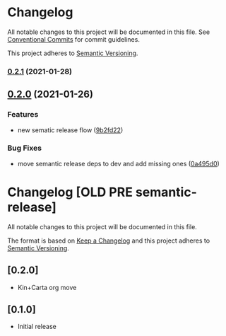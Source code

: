 # Changelog

All notable changes to this project will be documented in this file. See
[Conventional Commits](https://conventionalcommits.org) for commit guidelines.

This project adheres to [Semantic Versioning](http://semver.org/spec/v2.0.0.html).

### [0.2.1](https://github.com/Kin-Carta-Connect/eslint-config/compare/v0.2.0...v0.2.1) (2021-01-28)

## [0.2.0](https://github.com/Kin-Carta-Connect/eslint-config/compare/v0.1.2...v0.2.0) (2021-01-26)


### Features

* new sematic release flow ([9b2fd22](https://github.com/Kin-Carta-Connect/eslint-config/commit/9b2fd228aac424afe358f0c79bc9743852ef117d))


### Bug Fixes

* move semantic release deps to dev and add missing ones ([0a495d0](https://github.com/Kin-Carta-Connect/eslint-config/commit/0a495d07fec5c9c0da071b74404faf695380ccf0))

# Changelog [OLD PRE semantic-release]

All notable changes to this project will be documented in this file.

The format is based on [Keep a Changelog](http://keepachangelog.com/en/1.0.0/)
and this project adheres to [Semantic Versioning](http://semver.org/spec/v2.0.0.html).

## [0.2.0]

- Kin+Carta org move

## [0.1.0]

- Initial release
